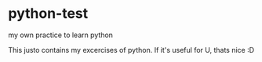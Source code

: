 # python-test
my own practice to learn python

This justo contains my excercises of python. If it's useful for U, thats nice :D
